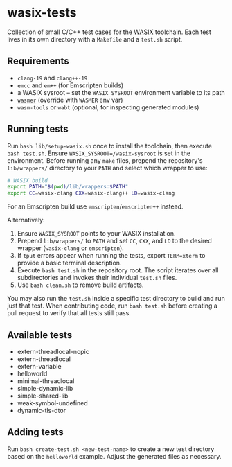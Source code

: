 # wasix-tests

Collection of small C/C++ test cases for the [WASIX](https://github.com/wasix-org) toolchain.
Each test lives in its own directory with a `Makefile` and a `test.sh` script.

## Requirements

* `clang-19` and `clang++-19`
* `emcc` and `em++` (for Emscripten builds)
* a WASIX sysroot – set the `WASIX_SYSROOT` environment variable to its path
* [`wasmer`](https://github.com/wasmerio/wasmer) (override with `WASMER` env var)
* `wasm-tools` or `wabt` (optional, for inspecting generated modules)

## Running tests

Run `bash lib/setup-wasix.sh` once to install the toolchain, then execute
`bash test.sh`. Ensure `WASIX_SYSROOT=/wasix-sysroot` is set in the environment.
Before running any `make` files, prepend the repository's `lib/wrappers/` directory
to your `PATH` and select which wrapper to use:

```bash
# WASIX build
export PATH="$(pwd)/lib/wrappers:$PATH"
export CC=wasix-clang CXX=wasix-clang++ LD=wasix-clang
```

For an Emscripten build use `emscripten`/`emscripten++` instead.

Alternatively:

1. Ensure `WASIX_SYSROOT` points to your WASIX installation.
2. Prepend `lib/wrappers/` to `PATH` and set `CC`, `CXX`, and `LD` to the desired
   wrapper (`wasix-clang` or `emscripten`).
3. If `tput` errors appear when running the tests, export `TERM=xterm` to
   provide a basic terminal description.
4. Execute `bash test.sh` in the repository root.  The script iterates over all
   subdirectories and invokes their individual `test.sh` files.
5. Use `bash clean.sh` to remove build artifacts.

You may also run the `test.sh` inside a specific test directory to build and run
just that test.
When contributing code, run `bash test.sh` before creating a pull request to verify that all tests still pass.

## Available tests

- extern-threadlocal-nopic
- extern-threadlocal
- extern-variable
- helloworld
- minimal-threadlocal
- simple-dynamic-lib
- simple-shared-lib
- weak-symbol-undefined
- dynamic-tls-dtor

## Adding tests

Run `bash create-test.sh <new-test-name>` to create a new test directory based on
the `helloworld` example.  Adjust the generated files as necessary.
